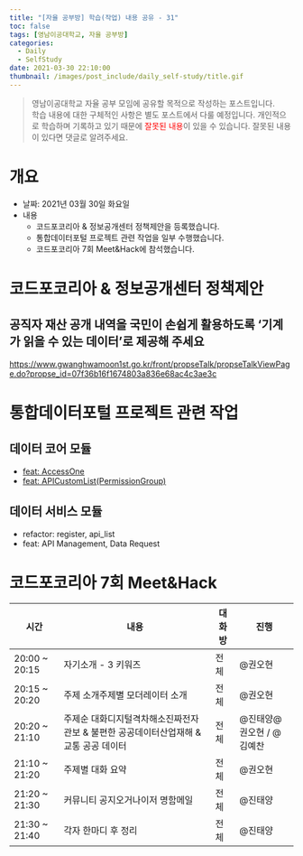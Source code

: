 ```yaml
---
title: "[자율 공부방] 학습(작업) 내용 공유 - 31"
toc: false
tags: [영남이공대학교, 자율 공부방]
categories:
  - Daily
  - SelfStudy
date: 2021-03-30 22:10:00
thumbnail: /images/post_include/daily_self-study/title.gif
---
```

> 영남이공대학교 자율 공부 모임에 공유할 목적으로 작성하는 포스트입니다.  
> 학습 내용에 대한 구체적인 사항은 별도 포스트에서 다룰 예정입니다.
> 개인적으로 학습하며 기록하고 있기 때문에 <font color='red'>잘못된 내용</font>이 있을 수 있습니다. 잘못된 내용이 있다면 댓글로 알려주세요.  

# 개요
* 날짜: 2021년 03월 30일 화요일
* 내용
    * 코드포코리아 & 정보공개센터 정책제안을 등록했습니다.
    * 통합데이터포털 프로젝트 관련 작업을 일부 수행했습니다.
    * 코드포코리아 7회 Meet&Hack에 참석했습니다.

# 코드포코리아 & 정보공개센터 정책제안

## 공직자 재산 공개 내역을 국민이 손쉽게 활용하도록 ‘기계가 읽을 수 있는 데이터’로 제공해 주세요

https://www.gwanghwamoon1st.go.kr/front/propseTalk/propseTalkViewPage.do?propse_id=07f36b16f1674803a836e68ac4c3ae3c

# 통합데이터포털 프로젝트 관련 작업

## 데이터 코어 모듈

* [feat: AccessOne](https://github.com/TEAM-CLOUD-KR/datahub-core/commit/6151dcb89c1243b928a23684893191d903bbab4a)
* [feat: APICustomList(PermissionGroup)](https://github.com/TEAM-CLOUD-KR/datahub-core/commit/588d0e5719c78b2f10ccf9b234195561ef603a93)

## 데이터 서비스 모듈

* refactor: register, api_list
* feat: API Management, Data Request

# 코드포코리아 7회 Meet&Hack

| 시간          | 내용                                                         | 대화방 | 진행                     |
| ------------- | ------------------------------------------------------------ | ------ | ------------------------ |
| 20:00 ~ 20:15 | 자기소개 - 3 키워즈                                          | 전체   | @권오현                  |
| 20:15 ~ 20:20 | 주제 소개주제별 모더레이터 소개                              | 전체   | @권오현                  |
| 20:20 ~ 21:10 | 주제순 대화디지털격차해소진짜전자관보 & 불편한 공공데이터산업재해 & 교통 공공 데이터 | 전체   | @진태양@권오현 / @김예찬 |
| 21:10 ~ 21:20 | 주제별 대화 요약                                             | 전체   | @권오현                  |
| 21:20 ~ 21:30 | 커뮤니티 공지오거나이저 명함메일                             | 전체   | @진태양                  |
| 21:30 ~ 21:40 | 각자 한마디 후 정리                                          | 전체   | @진태양                  |

